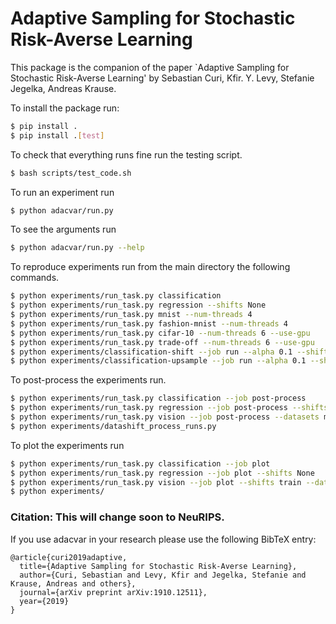 # Adaptive Sampling for Stochastic Risk-Averse Learning

This package is the companion of the paper `Adaptive Sampling for Stochastic Risk-Averse Learning' by Sebastian Curi, Kfir. Y. Levy, Stefanie Jegelka, Andreas Krause.

To install the package run:
```bash
$ pip install .
$ pip install .[test]
```
To check that everything runs fine run the testing script.
```bash
$ bash scripts/test_code.sh
```

To run an experiment run 
```bash
$ python adacvar/run.py
```
To see the arguments run  
```bash
$ python adacvar/run.py --help 
```

To reproduce experiments run from the main directory the following commands.
```bash
$ python experiments/run_task.py classification 
$ python experiments/run_task.py regression --shifts None
$ python experiments/run_task.py mnist --num-threads 4
$ python experiments/run_task.py fashion-mnist --num-threads 4
$ python experiments/run_task.py cifar-10 --num-threads 6 --use-gpu
$ python experiments/run_task.py trade-off --num-threads 6 --use-gpu
$ python experiments/classification-shift --job run --alpha 0.1 --shifts train test both double
$ python experiments/classification-upsample --job run --alpha 0.1 --shifts train test both double
```

To post-process the experiments run.
```bash
$ python experiments/run_task.py classification --job post-process
$ python experiments/run_task.py regression --job post-process --shifts None
$ python experiments/run_task.py vision --job post-process --datasets mnist-augmented fashion-mnist-augmented cifar-10-augmented
$ python experiments/datashift_process_runs.py
```

To plot the experiments run

```bash
$ python experiments/run_task.py classification --job plot
$ python experiments/run_task.py regression --job plot --shifts None
$ python experiments/run_task.py vision --job plot --shifts train --datasets mnist-augmented fashion-mnist-augmented --alphas 0.01 0.1
$ python experiments/
```

### Citation: This will change soon to NeuRIPS. 
If you use adacvar in your research please use the following BibTeX entry:
```text
@article{curi2019adaptive,
  title={Adaptive Sampling for Stochastic Risk-Averse Learning},
  author={Curi, Sebastian and Levy, Kfir and Jegelka, Stefanie and Krause, Andreas and others},
  journal={arXiv preprint arXiv:1910.12511},
  year={2019}
}
```
